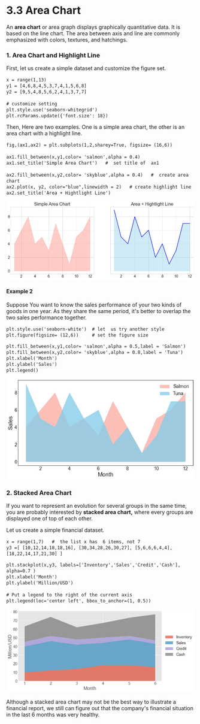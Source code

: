 # 3.3 Area Chart

An **area chart** or area graph displays graphically quantitative data. It is based on the line chart. The area between axis and line are commonly emphasized with colors, textures, and hatchings.

### 1. Area Chart and Highlight  Line

First,  let us create a simple dataset and customize the figure set.

```text
x = range(1,13)
y1 = [4,6,8,4,5,3,7,4,1,5,6,8]
y2 = [9,5,4,8,5,6,2,4,1,3,7,7]

# customize setting
plt.style.use('seaborn-whitegrid')
plt.rcParams.update({'font.size': 18})
```

Then, Here are two examples. One is a simple area chart, the other is an area chart with a highlight line.

```text
fig,(ax1,ax2) = plt.subplots(1,2,sharey=True, figsize= (16,6))

ax1.fill_between(x,y1,color= 'salmon',alpha = 0.4)
ax1.set_title('Simple Area Chart')   #  set title of  ax1

ax2.fill_between(x,y2,color= 'skyblue',alpha = 0.4)   #  create area  chart
ax2.plot(x, y2, color="blue",linewidth = 2)   # create highlight line
ax2.set_title('Area + Hightlight Line')

```

![](../.gitbook/assets/area-chart.png)

#### Example  2

Suppose You want to know the sales performance of your two kinds of goods in one year. As they share the same period,  it's better to overlap the two sales performance together.

```text
plt.style.use('seaborn-white')  # let  us try another style
plt.figure(figsize= (12,6))     # set the figure size
```

```text
plt.fill_between(x,y1,color= 'salmon',alpha = 0.5,label = 'Salmon')
plt.fill_between(x,y2,color= 'skyblue',alpha = 0.8,label = 'Tuna')
plt.xlabel('Month')
plt.ylabel('Sales')
plt.legend()
```

![](../.gitbook/assets/download-1%20%283%29.png)

### 2. Stacked Area Chart

If you want to represent an evolution for several groups in the same time, you are probably interested by **stacked area chart,** where every groups are displayed one of top of each other.

Let us create  a simple financial dataset.

```text
x = range(1,7)   #  the list x has  6 items, not 7
y3 =[ [10,12,14,18,18,16], [30,34,28,26,30,27], [5,6,6,6,4,4],[18,22,14,17,21,30] ]
```

```text
plt.stackplot(x,y3, labels=['Inventory','Sales','Credit','Cash'], alpha=0.7 )
plt.xlabel('Month')
plt.ylabel('Million/USD')

# Put a legend to the right of the current axis
plt.legend(loc='center left', bbox_to_anchor=(1, 0.5))
```

![Stacked Area Chart](../.gitbook/assets/stacked-area-chart.png)

Although a stacked area chart may not be the best way to illustrate a financial report, we still can figure out that the company's financial situation in the last 6 months was very healthy. 



